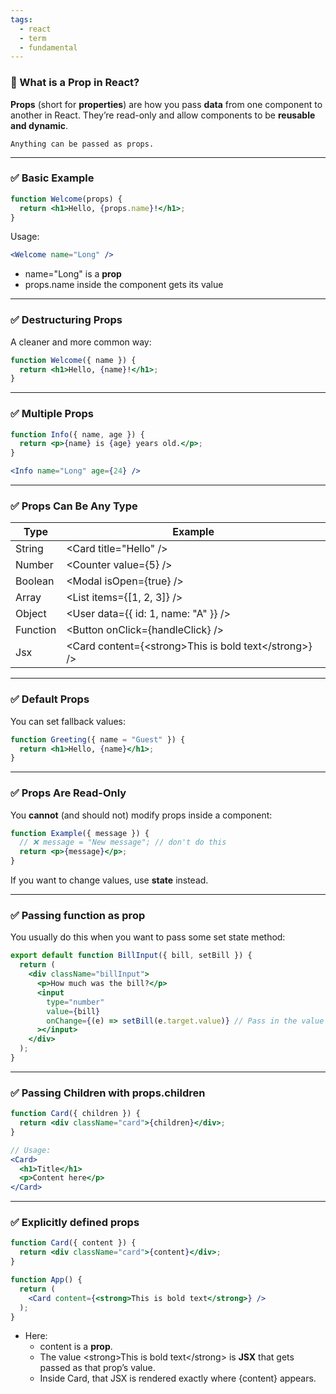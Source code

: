 ```yaml
---
tags:
  - react
  - term
  - fundamental
---
```


### **🔷 What is a Prop in React?**

**Props** (short for **properties**) are how you pass **data** from one component to another in React. They’re read-only and allow components to be **reusable and dynamic**.

```ad-note
Anything can be passed as props.
```

---

### **✅ Basic Example**

```jsx
function Welcome(props) {
  return <h1>Hello, {props.name}!</h1>;
}
```

Usage:

```jsx
<Welcome name="Long" />
```

- name="Long" is a **prop**
- props.name inside the component gets its value

---

### **✅ Destructuring Props**

A cleaner and more common way:

```jsx
function Welcome({ name }) {
  return <h1>Hello, {name}!</h1>;
}
```

---

### **✅ Multiple Props**

```jsx
function Info({ name, age }) {
  return <p>{name} is {age} years old.</p>;
}

<Info name="Long" age={24} />
```

---

### **✅ Props Can Be Any Type**

| **Type** | **Example**                           |
| -------- | ------------------------------------- |
| String   | \<Card title="Hello" />               |
| Number   | \<Counter value={5} />                |
| Boolean  | \<Modal isOpen={true} />              |
| Array    | \<List items={[1, 2, 3]} />           |
| Object   | \<User data={{ id: 1, name: "A" }} /> |
| Function | \<Button onClick={handleClick} />     |
| Jsx      |\<Card content={\<strong>This is bold text\</strong>} />|

---

### **✅ Default Props**

You can set fallback values:

```jsx
function Greeting({ name = "Guest" }) {
  return <h1>Hello, {name}</h1>;
}
```

---

### **✅ Props Are Read-Only**

You **cannot** (and should not) modify props inside a component:

```jsx
function Example({ message }) {
  // ❌ message = "New message"; // don't do this
  return <p>{message}</p>;
}
```

If you want to change values, use **state** instead.

---

### **✅ Passing function as prop**

You usually do this when you want to pass some set state method:

```jsx
export default function BillInput({ bill, setBill }) {
  return (
    <div className="billInput">
      <p>How much was the bill?</p>
      <input
        type="number"
        value={bill}
        onChange={(e) => setBill(e.target.value)} // Pass in the value of the target of event
      ></input>
    </div>
  );
}
```

---

### **✅ Passing Children with props.children**

```jsx
function Card({ children }) {
  return <div className="card">{children}</div>;
}

// Usage:
<Card>
  <h1>Title</h1>
  <p>Content here</p>
</Card>
```

--- 

### **✅ Explicitly defined props**
```jsx
function Card({ content }) {
  return <div className="card">{content}</div>;
}

function App() {
  return (
    <Card content={<strong>This is bold text</strong>} />
  );
}
```
- Here:
	- content is a **prop**.
	- The value \<strong>This is bold text\</strong> is **JSX** that gets passed as that prop’s value.
	- Inside Card, that JSX is rendered exactly where {content} appears.